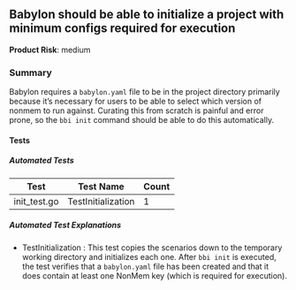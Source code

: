 ## Babylon should be able to initialize a project with minimum configs required for execution
**Product Risk**: medium

### Summary
Babylon requires a `babylon.yaml` file to be in the project directory primarily because it’s necessary for users to be 
able to select which version of nonmem to run against. Curating this from scratch is painful and error prone, so the 
`bbi init` command should be able to do this automatically.


#### Tests

##### Automated Tests

Test | Test Name | Count
-----|-----------|-------
init_test.go| TestInitialization |1 


##### Automated Test Explanations
* TestInitialization : This test copies the scenarios down to the temporary working directory and initializes each
one. After `bbi init` is executed, the test verifies that a `babylon.yaml` file has been created and that it does
contain at least one NonMem key (which is required for execution).